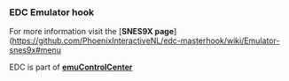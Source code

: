 ### EDC Emulator hook

For more information visit the [**SNES9X page**](https://github.com/PhoenixInteractiveNL/edc-masterhook/wiki/Emulator-snes9x#menu

EDC is part of [**emuControlCenter**](https://github.com/PhoenixInteractiveNL/emuControlCenter/wiki)
